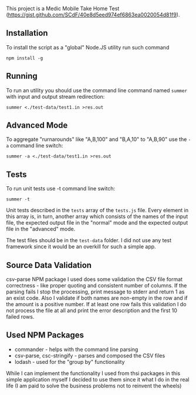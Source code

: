This project is a Medic Mobile Take Home Test (https://gist.github.com/SCdF/40e8d5eed974ef6863ea0020054d81f9).

## Installation
To install the script as a "global" Node.JS utility run such command

`npm install -g`

## Running
To run an utility you should use the command line command named `summer` with input and output stream redirection:

`summer <./test-data/test1.in >res.out`

## Advanced Mode
To aggregate "rurnarounds" like "A,B,100" and "B,A,10" to "A,B,90" use the `-a` command line switch: 

`summer -a <./test-data/test1.in >res.out`

## Tests
To run unit tests use -t command line switch:

`summer -t`

Unit tests described in the `tests` array of the `tests.js` file. Every element in this array is, in turn, another array which consists of the names of the input file, the expected output file in the "normal" mode and the expected output file in the "advanced" mode.

The test files should be in the `test-data` folder. I did not use any test framework since it would be an overkill for such a simple app.

## Source Data Validation
csv-parse NPM package I used does some validation the CSV file format correctness - like proper quoting and consistent number of columns. If the parsing fails I stop the processing, print message to stderr and return 1 as an exist code.
Also I validate if both names are non-empty in the row and if the amount is a positive number. If at least one row fails this validation I do not process the file at all and print the error description and the first 10 failed rows.

## Used NPM Packages
* commander - helps with the command line parsing
* csv-parse, csc-stringify - parses and composed the CSV files
* lodash - used for the "group by" functionality

While I can implement the functionality I used from thsi packages in this simple application myself I decided to use them since it what I do in the real life (I am paid to solve the business problems not to reinvent the wheels)

